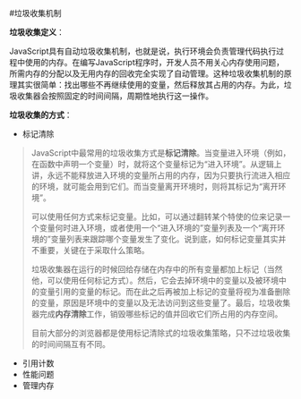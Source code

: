 #垃圾收集机制

**垃圾收集定义**：

JavaScript具有自动垃圾收集机制，也就是说，执行环境会负责管理代码执行过程中使用的内存。在编写JavaScript程序时，开发人员不用关心内存使用问题，所需内存的分配以及无用内存的回收完全实现了自动管理。这种垃圾收集机制的原理其实很简单：找出哪些不再继续使用的变量，然后释放其占用的内存。为此，垃圾收集器会按照固定的时间间隔，周期性地执行这一操作。

**垃圾收集的方式**：

- 标记清除

>  JavaScript中最常用的垃圾收集方式是**标记清除**。当变量进入环境（例如，在函数中声明一个变量）时，就将这个变量标记为“进入环境”。从逻辑上讲，永远不能释放进入环境的变量所占用的内存，因为只要执行流进入相应的环境，就可能会用到它们。而当变量离开环境时，则将其标记为“离开环境”。
>  
>  可以使用任何方式来标记变量。比如，可以通过翻转某个特使的位来记录一个变量何时进入环境，或者使用一个“进入环境的”变量列表及一个“离开环境的”变量列表来跟踪哪个变量发生了变化。说到底，如何标记变量其实并不重要，关键在于采取什么策略。
>  
>  垃圾收集器在运行的时候回给存储在内存中的所有变量都加上标记（当然他，可以使用任何标记方式）。然后，它会去掉环境中的变量以及被环境中的变量引用的变量的标记。而在此之后再被加上标记的变量将视为准备删除的变量，原因是环境中的变量以及无法访问到这些变量了。最后，垃圾收集器完成**内存清除**工作，销毁哪些标记的值并回收它们所占用的内存空间。
>  
>  目前大部分的浏览器都是使用标记清除式的垃圾收集策略，只不过垃圾收集的时间间隔互有不同。

- 引用计数
- 性能问题
- 管理内存 
